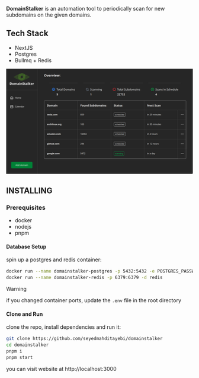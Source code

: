 **DomainStalker** is an automation tool to periodically scan for new subdomains on the given domains.

## Tech Stack
- NextJS
- Postgres
- Bullmq + Redis

![Screenshot of domainstalker main page](screenshot/website.png)

## INSTALLING

### Prerequisites
- docker
- nodejs
- pnpm

#### Database Setup
spin up a postgres and redis container:
```bash
docker run --name domainstalker-postgres -p 5432:5432 -e POSTGRES_PASSWORD=mysecretpassword -v $(pwd)/packages/db/createDB.sql:/docker-entrypoint-initdb.d/init.sql -d postgres
docker run --name domainstalker-redis -p 6379:6379 -d redis 
```
> [!WARNING]
> if you changed container ports, update the `.env` file in the root directory

#### Clone and Run
clone the repo, install dependencies and run it:
```bash
git clone https://github.com/seyedmahditayebi/domainstalker
cd domainstalker
pnpm i
pnpm start
```
you can visit website at http://localhost:3000
